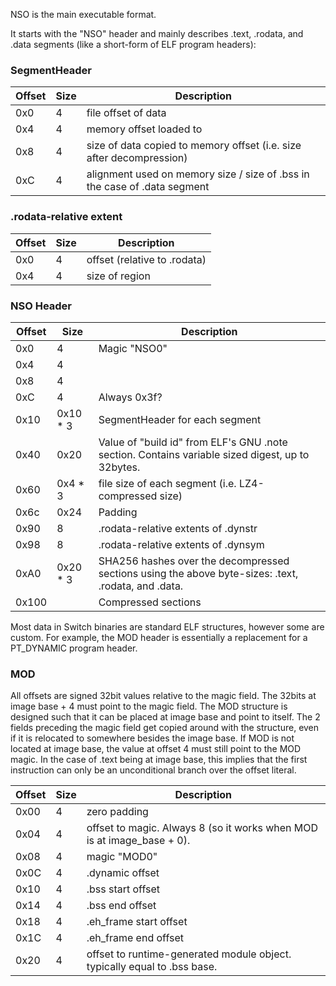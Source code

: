 NSO is the main executable format.

It starts with the "NSO" header and mainly describes .text, .rodata, and
.data segments (like a short-form of ELF program
headers):

### SegmentHeader

| Offset | Size | Description                                                               |
| ------ | ---- | ------------------------------------------------------------------------- |
| 0x0    | 4    | file offset of data                                                       |
| 0x4    | 4    | memory offset loaded to                                                   |
| 0x8    | 4    | size of data copied to memory offset (i.e. size after decompression)      |
| 0xC    | 4    | alignment used on memory size / size of .bss in the case of .data segment |

### .rodata-relative extent

| Offset | Size | Description                  |
| ------ | ---- | ---------------------------- |
| 0x0    | 4    | offset (relative to .rodata) |
| 0x4    | 4    | size of region               |

### NSO Header

| Offset | Size      | Description                                                                                         |
| ------ | --------- | --------------------------------------------------------------------------------------------------- |
| 0x0    | 4         | Magic "NSO0"                                                                                        |
| 0x4    | 4         |                                                                                                     |
| 0x8    | 4         |                                                                                                     |
| 0xC    | 4         | Always 0x3f?                                                                                        |
| 0x10   | 0x10 \* 3 | SegmentHeader for each segment                                                                      |
| 0x40   | 0x20      | Value of "build id" from ELF's GNU .note section. Contains variable sized digest, up to 32bytes.    |
| 0x60   | 0x4 \* 3  | file size of each segment (i.e. LZ4-compressed size)                                                |
| 0x6c   | 0x24      | Padding                                                                                             |
| 0x90   | 8         | .rodata-relative extents of .dynstr                                                                 |
| 0x98   | 8         | .rodata-relative extents of .dynsym                                                                 |
| 0xA0   | 0x20 \* 3 | SHA256 hashes over the decompressed sections using the above byte-sizes: .text, .rodata, and .data. |
| 0x100  |           | Compressed sections                                                                                 |

Most data in Switch binaries are standard ELF structures, however some
are custom. For example, the MOD header is essentially a replacement for
a PT\_DYNAMIC program header.

### MOD

All offsets are signed 32bit values relative to the magic field. The
32bits at image base + 4 must point to the magic field. The MOD
structure is designed such that it can be placed at image base and point
to itself. The 2 fields preceding the magic field get copied around with
the structure, even if it is relocated to somewhere besides the image
base. If MOD is not located at image base, the value at offset 4 must
still point to the MOD magic. In the case of .text being at image base,
this implies that the first instruction can only be an unconditional
branch over the offset
literal.

| Offset | Size | Description                                                              |
| ------ | ---- | ------------------------------------------------------------------------ |
| 0x00   | 4    | zero padding                                                             |
| 0x04   | 4    | offset to magic. Always 8 (so it works when MOD is at image\_base + 0).  |
| 0x08   | 4    | magic "MOD0"                                                             |
| 0x0C   | 4    | .dynamic offset                                                          |
| 0x10   | 4    | .bss start offset                                                        |
| 0x14   | 4    | .bss end offset                                                          |
| 0x18   | 4    | .eh\_frame start offset                                                  |
| 0x1C   | 4    | .eh\_frame end offset                                                    |
| 0x20   | 4    | offset to runtime-generated module object. typically equal to .bss base. |
